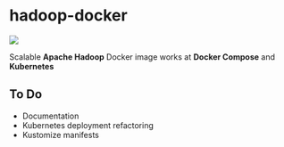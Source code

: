 # hadoop-docker

![](https://github.com/mpolatcan/hadoop-docker/workflows/hadoop-docker/badge.svg)

Scalable **Apache Hadoop** Docker image works at **Docker Compose** and **Kubernetes**

## To Do 

- Documentation
- Kubernetes deployment refactoring
- Kustomize manifests
